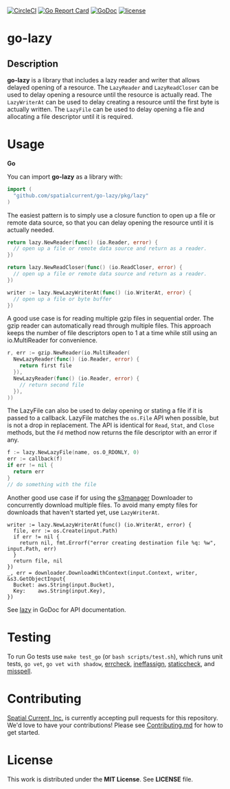 [![CircleCI](https://circleci.com/gh/spatialcurrent/go-lazy/tree/master.svg?style=svg)](https://circleci.com/gh/spatialcurrent/go-lazy/tree/master) [![Go Report Card](https://goreportcard.com/badge/spatialcurrent/go-lazy)](https://goreportcard.com/report/spatialcurrent/go-lazy)  [![GoDoc](https://godoc.org/github.com/spatialcurrent/go-lazy?status.svg)](https://godoc.org/github.com/spatialcurrent/go-lazy) [![license](http://img.shields.io/badge/license-MIT-red.svg?style=flat)](https://github.com/spatialcurrent/go-lazy/blob/master/LICENSE)

# go-lazy

## Description

**go-lazy** is a library that includes a lazy reader and writer that allows delayed opening of a resource.  The `LazyReader` and `LazyReadCloser` can be used to delay opening a resource until the resource is actually read.  The `LazyWriterAt` can be used to delay creating a resource until the first byte is actually written.  The `LazyFile` can be used to delay opening a file and allocating a file descriptor until it is required.

# Usage

**Go**

You can import **go-lazy** as a library with:

```go
import (
  "github.com/spatialcurrent/go-lazy/pkg/lazy"
)
```

The easiest pattern is to simply use a closure function to open up a file or remote data source, so that you can delay opening the resource until it is actually needed.

```go
return lazy.NewReader(func() (io.Reader, error) {
  // open up a file or remote data source and return as a reader.
})
```

```go
return lazy.NewReadCloser(func() (io.ReadCloser, error) {
  // open up a file or remote data source and return as a reader.
})
```

```go
writer := lazy.NewLazyWriterAt(func() (io.WriterAt, error) {
  // open up a file or byte buffer
})
```

A good use case is for reading multiple gzip files in sequential order.  The gzip reader can automatically read through multiple files.  This approach keeps the number of file descriptors open to 1 at a time while still using an io.MultiReader for convenience.

```go
r, err := gzip.NewReader(io.MultiReader(
  NewLazyReader(func() (io.Reader, error) {
    return first file
  }),
  NewLazyReader(func() (io.Reader, error) {
    // return second file
  }),
))
```

The LazyFile can also be used to delay opening or stating a file if it is passed to a callback.  LazyFile matches the `os.File` API when possible, but is not a drop in replacement.  The API is identical for `Read`, `Stat`, and `Close` methods, but the `Fd` method now returns the file descriptor with an error if any.

```go
f := lazy.NewLazyFile(name, os.O_RDONLY, 0)
err := callback(f)
if err != nil {
  return err
}
// do something with the file
```

Another good use case if for using the [s3manager](https://docs.aws.amazon.com/sdk-for-go/api/service/s3/s3manager) Downloader to concurrently download multiple files.  To avoid many empty files for downloads that haven't started yet, use `LazyWriterAt`.

```
writer := lazy.NewLazyWriterAt(func() (io.WriterAt, error) {
  file, err := os.Create(input.Path)
  if err != nil {
    return nil, fmt.Errorf("error creating destination file %q: %w", input.Path, err)
  }
  return file, nil
})
_, err = downloader.DownloadWithContext(input.Context, writer, &s3.GetObjectInput{
  Bucket: aws.String(input.Bucket),
  Key:    aws.String(input.Key),
})
```

See [lazy](https://godoc.org/github.com/spatialcurrent/go-lazy/pkg/lazy) in GoDoc for API documentation.

# Testing

To run Go tests use `make test_go` (or `bash scripts/test.sh`), which runs unit tests, `go vet`, `go vet with shadow`, [errcheck](https://github.com/kisielk/errcheck), [ineffassign](https://github.com/gordonklaus/ineffassign), [staticcheck](https://staticcheck.io/), and [misspell](https://github.com/client9/misspell).

# Contributing

[Spatial Current, Inc.](https://spatialcurrent.io) is currently accepting pull requests for this repository.  We'd love to have your contributions!  Please see [Contributing.md](https://github.com/spatialcurrent/go-lazy/blob/master/CONTRIBUTING.md) for how to get started.

# License

This work is distributed under the **MIT License**.  See **LICENSE** file.
